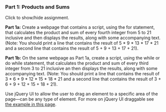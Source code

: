 ### Part 1: Products and Sums

<p class="accordian">Click to show/hide assignment.</p>
<div class="panel">

**Part 1a:** Create a webpage that contains a script, using the for statement, that calculates the product and sum of every fourth integer from 5 to 21 inclusive and then displays the results, along with some accompanying text. (Note: You should print a line that contains the result of 5 \* 9 \* 13 \* 17 \* 21 and a second line that contains the result of 5 + 9 + 13 + 17 + 21).   

**Part 1b:** On the same webpage as Part 1a, create a script, using the while or do while statement, that calculates the product and sum of every third integer from 3 to 21 inclusive an then displays the results, along with some accompanying text. (Note: You should print a line that contains the result of 3 \* 6 \* 9 \* 12 \* 15 \* 18 \* 21 and a second line that contains the result of 3 + 6 + 9 + 12 + 15 + 18 + 21).  

Use jQuery UI to allow the user to drag an element to a specific area of the page—can be any type of element. For more on jQuery UI draggable see [the example in this page](http://jqueryui.com/draggable/).

</div>

<div class="row">
<div class="one-half column tooltip" id="results1a"></div>
<div class="one-half column tooltip" id="results1b"></div>
</div>

<script>

const forProductSum = () => {
    let 
        product = 1, 
        sum = 0, 
        productString = "The product of ", 
        sumString = "The sum of ";

    for (let i = 5; i <= 21; i += 4) { 
        product *= i;
        sum += i;
        (i < 21) 
            ? ( productString += `${i} * ` , sumString += `${i} + ` ) 
            : ( productString += i, sumString += i );
    }

    document.getElementById('results1a').innerHTML = `<br>${productString} is ${product.toLocaleString()}.<br>${sumString} is ${sum.toLocaleString()}.<span class="tooltiptext">I hope you'll drag me.</span>`;

    // $("#results1a").draggable();
}

const whileProductSum = () => {
    let 
        product = 1, 
        sum = 0, 
        productString = "The product of ", 
        sumString = "The sum of ", 
        i = 3;

    do {
        product *= i;
        sum += i;
        (i < 21) 
            ? ( productString += `${i} * `, sumString += `${i} + ` )
            : ( productString += i,  sumString += i );
        i += 3;
    } while ( i <= 21 );

    document.getElementById('results1b').innerHTML = `<br>${productString} is ${product.toLocaleString()}.<br>${sumString} is ${sum.toLocaleString()}.<span class="tooltiptext">I can be dragged, too!</span>`;

    // $("#results1b").draggable();
}

window.addEventListener('load', function () {
    forProductSum();
    whileProductSum();
    });
</script>    